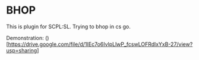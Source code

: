 # BHOP
This is plugin for SCPL:SL. Trying to bhop in cs go.

Demonstration:
()[https://drive.google.com/file/d/1IEc7o6IvlpLlwP_fcswLOFRdlxYxB-27/view?usp=sharing]
